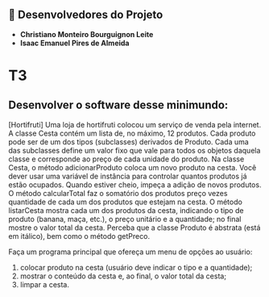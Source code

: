 ## 👥 Desenvolvedores do Projeto
- **Christiano Monteiro Bourguignon Leite**
- **Isaac Emanuel Pires de Almeida**
# T3
## Desenvolver o software desse minimundo:
[Hortifruti] Uma loja de hortifruti colocou um serviço de venda pela internet. A classe Cesta contém um lista de, no máximo, 12 produtos. Cada produto pode ser de um dos tipos (subclasses) derivados de Produto. Cada uma das subclasses define um valor fixo que vale para todos os objetos daquela classe e corresponde ao preço de cada unidade do produto. Na classe Cesta, o método adicionarProduto coloca um novo produto na cesta. Você dever usar uma variável de instância para controlar quantos produtos já estão ocupados. Quando estiver cheio, impeça a adição de novos produtos. O método calcularTotal faz o somatório dos produtos preço vezes quantidade de cada um dos produtos que estejam na cesta. O método listarCesta mostra cada um dos produtos da cesta, indicando o tipo de produto (banana, maça, etc.), o preço unitário e a quantidade; no final mostre o valor total da cesta. Perceba que a classe Produto é abstrata (está em itálico), bem como o método getPreco. 

Faça um programa principal que ofereça um menu de opções ao usuário: 
1. colocar produto na cesta (usuário deve indicar o tipo e a quantidade); 
2. mostrar o conteúdo da cesta e, ao final, o valor total da cesta;
3. limpar a cesta.



